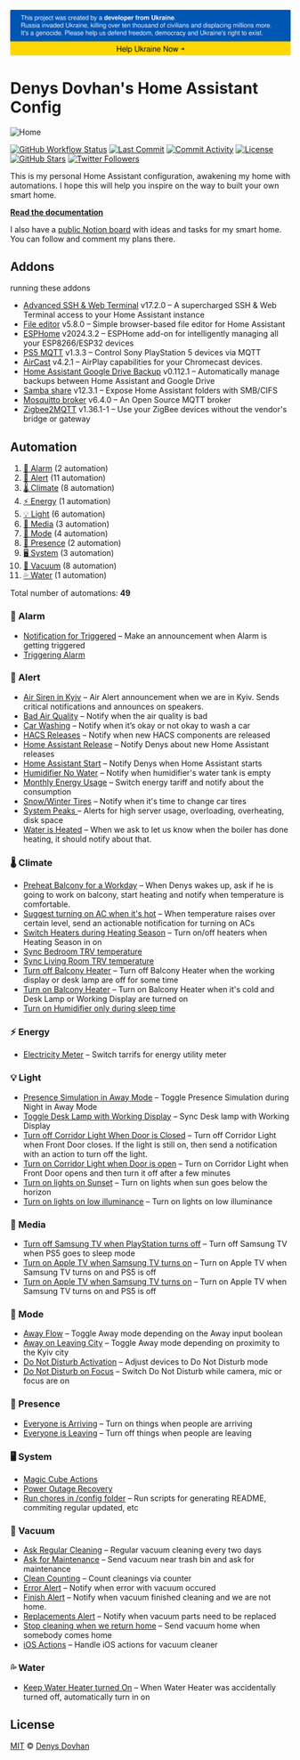 [![SWUbanner](https://raw.githubusercontent.com/vshymanskyy/StandWithUkraine/main/banner-direct-single.svg)](https://stand-with-ukraine.pp.ua/)

# Denys Dovhan's Home Assistant Config

![Home](https://user-images.githubusercontent.com/3459374/152371766-1d2a1e17-34d3-4fe6-9e6d-aded02f14de1.png)

[![GitHub Workflow Status][github-img]][github-url]
[![Last Commit][last-commit-img]][github-url]
[![Commit Activity][commit-activity-img]][github-url]
[![License][license-img]][license-url]
[![GitHub Stars][stars-img]][github-url]
[![Twitter Followers][twitter-img]][twitter-url]

This is my personal Home Assistant configuration, awakening my home with automations. I hope this will help you inspire on the way to built your own smart home.

[**Read the documentation**](https://denysdovhan.com/smart-home)

I also have a [public Notion board](https://www.notion.so/denysdovhan/f09ea06da5db4cfa84d3ca50417b93b2?v=5fccab53c2fd4ac188ee0b92c2ca1cb9) with ideas and tasks for my smart home. You can follow and comment my plans there.

## Addons

running these addons

<!-- start-addons -->

- [Advanced SSH & Web Terminal](https://github.com/hassio-addons/addon-ssh) v17.2.0 – A supercharged SSH & Web Terminal access to your Home Assistant instance
- [File editor](https://github.com/home-assistant/addons/tree/master/configurator) v5.8.0 – Simple browser-based file editor for Home Assistant
- [ESPHome](https://esphome.io/) v2024.3.2 – ESPHome add-on for intelligently managing all your ESP8266/ESP32 devices
- [PS5 MQTT](https://github.com/FunkeyFlo/ps5-mqtt/tree/main/add-ons/ps5-mqtt) v1.3.3 – Control Sony PlayStation 5 devices via MQTT
- [AirCast](https://github.com/hassio-addons/addon-aircast) v4.2.1 – AirPlay capabilities for your Chromecast devices.
- [Home Assistant Google Drive Backup](https://github.com/sabeechen/hassio-google-drive-backup) v0.112.1 – Automatically manage backups between Home Assistant and Google Drive
- [Samba share](https://github.com/home-assistant/addons/tree/master/samba) v12.3.1 – Expose Home Assistant folders with SMB/CIFS
- [Mosquitto broker](https://github.com/home-assistant/addons/tree/master/mosquitto) v6.4.0 – An Open Source MQTT broker
- [Zigbee2MQTT](https://github.com/zigbee2mqtt/hassio-zigbee2mqtt/tree/master/zigbee2mqtt) v1.36.1-1 – Use your ZigBee devices without the vendor's bridge or gateway
<!-- end-addons -->

## Automation

<!-- start-automations -->

1. [🚨 Alarm](#-alarm) (2 automation)
1. [🔔 Alert](#-alert) (11 automation)
1. [🌡️ Climate](#-climate) (8 automation)
1. [⚡️ Energy](#-energy) (1 automation)
1. [💡 Light](#-light) (6 automation)
1. [🎵 Media](#-media) (3 automation)
1. [🚦 Mode](#-mode) (4 automation)
1. [🔘 Presence](#-presence) (2 automation)
1. [🖥️ System](#-system) (3 automation)
1. [🧹 Vacuum](#-vacuum) (8 automation)
1. [💦 Water](#-water) (1 automation)

Total number of automations: **49**️

### 🚨 Alarm

- [Notification for Triggered](https://github.com/denysdovhan/home-assistant-config/blob/525e83c111a9fdd360b0cd4b99b0cdfd517509e6/automations.yaml#L75) – Make an announcement when Alarm is getting triggered
- [Triggering Alarm](https://github.com/denysdovhan/home-assistant-config/blob/525e83c111a9fdd360b0cd4b99b0cdfd517509e6/automations.yaml#L52)

### 🔔 Alert

- [Air Siren in Kyiv](https://github.com/denysdovhan/home-assistant-config/blob/525e83c111a9fdd360b0cd4b99b0cdfd517509e6/automations.yaml#L1) – Air Alert announcement when we are in Kyiv. Sends critical notifications and announces on speakers.
- [Bad Air Quality](https://github.com/denysdovhan/home-assistant-config/blob/525e83c111a9fdd360b0cd4b99b0cdfd517509e6/automations.yaml#L401) – Notify when the air quality is bad
- [Car Washing](https://github.com/denysdovhan/home-assistant-config/blob/525e83c111a9fdd360b0cd4b99b0cdfd517509e6/automations.yaml#L516) – Notify when it’s okay or not okay to wash a car
- [HACS Releases](https://github.com/denysdovhan/home-assistant-config/blob/525e83c111a9fdd360b0cd4b99b0cdfd517509e6/automations.yaml#L271) – Notify when new HACS components are released
- [Home Assistant Release](https://github.com/denysdovhan/home-assistant-config/blob/525e83c111a9fdd360b0cd4b99b0cdfd517509e6/automations.yaml#L240) – Notify Denys about new Home Assistant releases
- [Home Assistant Start](https://github.com/denysdovhan/home-assistant-config/blob/525e83c111a9fdd360b0cd4b99b0cdfd517509e6/automations.yaml#L308) – Notify Denys when Home Assistant starts
- [Humidifier No Water](https://github.com/denysdovhan/home-assistant-config/blob/525e83c111a9fdd360b0cd4b99b0cdfd517509e6/automations.yaml#L490) – Notify when humidifier's water tank is empty
- [Monthly Energy Usage](https://github.com/denysdovhan/home-assistant-config/blob/525e83c111a9fdd360b0cd4b99b0cdfd517509e6/automations.yaml#L639) – Switch energy tariff and notify about the consumption
- [Snow/Winter Tires](https://github.com/denysdovhan/home-assistant-config/blob/525e83c111a9fdd360b0cd4b99b0cdfd517509e6/automations.yaml#L566) – Notify when it's time to change car tires
- [System Peaks ](https://github.com/denysdovhan/home-assistant-config/blob/525e83c111a9fdd360b0cd4b99b0cdfd517509e6/automations.yaml#L328) – Alerts for high server usage, overloading, overheating, disk space
- [Water is Heated](https://github.com/denysdovhan/home-assistant-config/blob/525e83c111a9fdd360b0cd4b99b0cdfd517509e6/automations.yaml#L1853) – When we ask to let us know when the boiler has done heating, it should notify about that.

### 🌡️ Climate

- [Preheat Balcony for a Workday](https://github.com/denysdovhan/home-assistant-config/blob/525e83c111a9fdd360b0cd4b99b0cdfd517509e6/automations.yaml#L933) – When Denys wakes up, ask if he is going to work on balcony, start heating and notify when temperature is comfortable.
- [Suggest turning on AC when it's hot](https://github.com/denysdovhan/home-assistant-config/blob/525e83c111a9fdd360b0cd4b99b0cdfd517509e6/automations.yaml#LNone) – When temperature raises over certain level, send an actionable notification for turning on ACs
- [Switch Heaters during Heating Season](https://github.com/denysdovhan/home-assistant-config/blob/525e83c111a9fdd360b0cd4b99b0cdfd517509e6/automations.yaml#L768) – Turn on/off heaters when Heating Season in on
- [Sync Bedroom TRV temperature](https://github.com/denysdovhan/home-assistant-config/blob/525e83c111a9fdd360b0cd4b99b0cdfd517509e6/automations.yaml#L759)
- [Sync Living Room TRV temperature](https://github.com/denysdovhan/home-assistant-config/blob/525e83c111a9fdd360b0cd4b99b0cdfd517509e6/automations.yaml#L750)
- [Turn off Balcony Heater](https://github.com/denysdovhan/home-assistant-config/blob/525e83c111a9fdd360b0cd4b99b0cdfd517509e6/automations.yaml#L881) – Turn off Balcony Heater when the working display or desk lamp are off for some time
- [Turn on Balcony Heater](https://github.com/denysdovhan/home-assistant-config/blob/525e83c111a9fdd360b0cd4b99b0cdfd517509e6/automations.yaml#L841) – Turn on Balcony Heater when it's cold and Desk Lamp or Working Display are turned on
- [Turn on Humidifier only during sleep time](https://github.com/denysdovhan/home-assistant-config/blob/525e83c111a9fdd360b0cd4b99b0cdfd517509e6/automations.yaml#L1979)

### ⚡️ Energy

- [Electricity Meter](https://github.com/denysdovhan/home-assistant-config/blob/525e83c111a9fdd360b0cd4b99b0cdfd517509e6/automations.yaml#L679) – Switch tarrifs for energy utility meter

### 💡 Light

- [Presence Simulation in Away Mode](https://github.com/denysdovhan/home-assistant-config/blob/525e83c111a9fdd360b0cd4b99b0cdfd517509e6/automations.yaml#L1319) – Toggle Presence Simulation during Night in Away Mode
- [Toggle Desk Lamp with Working Display](https://github.com/denysdovhan/home-assistant-config/blob/525e83c111a9fdd360b0cd4b99b0cdfd517509e6/automations.yaml#L1234) – Sync Desk lamp with Working Display
- [Turn off Corridor Light When Door is Closed](https://github.com/denysdovhan/home-assistant-config/blob/525e83c111a9fdd360b0cd4b99b0cdfd517509e6/automations.yaml#L1158) – Turn off Corridor Light when Front Door closes. If the light is still on, then send a notification with an action to turn off the light.
- [Turn on Corridor Light when Door is open](https://github.com/denysdovhan/home-assistant-config/blob/525e83c111a9fdd360b0cd4b99b0cdfd517509e6/automations.yaml#L1135) – Turn on Corridor Light when Front Door opens and then turn it off after a few minutes
- [Turn on lights on Sunset](https://github.com/denysdovhan/home-assistant-config/blob/525e83c111a9fdd360b0cd4b99b0cdfd517509e6/automations.yaml#L1027) – Turn on lights when sun goes below the horizon
- [Turn on lights on low illuminance](https://github.com/denysdovhan/home-assistant-config/blob/525e83c111a9fdd360b0cd4b99b0cdfd517509e6/automations.yaml#L1076) – Turn on lights on low illuminance

### 🎵 Media

- [Turn off Samsung TV when PlayStation turns off](https://github.com/denysdovhan/home-assistant-config/blob/525e83c111a9fdd360b0cd4b99b0cdfd517509e6/automations.yaml#L95) – Turn off Samsung TV when PS5 goes to sleep mode
- [Turn on Apple TV when Samsung TV turns on](https://github.com/denysdovhan/home-assistant-config/blob/525e83c111a9fdd360b0cd4b99b0cdfd517509e6/automations.yaml#L2148) – Turn on Apple TV when Samsung TV turns on and PS5 is off
- [Turn on Apple TV when Samsung TV turns on](https://github.com/denysdovhan/home-assistant-config/blob/525e83c111a9fdd360b0cd4b99b0cdfd517509e6/automations.yaml#L2148) – Turn on Apple TV when Samsung TV turns on and PS5 is off

### 🚦 Mode

- [Away Flow](https://github.com/denysdovhan/home-assistant-config/blob/525e83c111a9fdd360b0cd4b99b0cdfd517509e6/automations.yaml#L1285) – Toggle Away mode depending on the Away input boolean
- [Away on Leaving City](https://github.com/denysdovhan/home-assistant-config/blob/525e83c111a9fdd360b0cd4b99b0cdfd517509e6/automations.yaml#L1295) – Toggle Away mode depending on proximity to the Kyiv city
- [Do Not Disturb Activation](https://github.com/denysdovhan/home-assistant-config/blob/525e83c111a9fdd360b0cd4b99b0cdfd517509e6/automations.yaml#L1250) – Adjust devices to Do Not Disturb mode
- [Do Not Disturb on Focus](https://github.com/denysdovhan/home-assistant-config/blob/525e83c111a9fdd360b0cd4b99b0cdfd517509e6/automations.yaml#L1267) – Switch Do Not Disturb while camera, mic or focus are on

### 🔘 Presence

- [Everyone is Arriving](https://github.com/denysdovhan/home-assistant-config/blob/525e83c111a9fdd360b0cd4b99b0cdfd517509e6/automations.yaml#L1347) – Turn on things when people are arriving
- [Everyone is Leaving](https://github.com/denysdovhan/home-assistant-config/blob/525e83c111a9fdd360b0cd4b99b0cdfd517509e6/automations.yaml#L1427) – Turn off things when people are leaving

### 🖥️ System

- [Magic Cube Actions](https://github.com/denysdovhan/home-assistant-config/blob/525e83c111a9fdd360b0cd4b99b0cdfd517509e6/automations.yaml#L118)
- [Power Outage Recovery](https://github.com/denysdovhan/home-assistant-config/blob/525e83c111a9fdd360b0cd4b99b0cdfd517509e6/automations.yaml#L1921)
- [Run chores in /config folder](https://github.com/denysdovhan/home-assistant-config/blob/525e83c111a9fdd360b0cd4b99b0cdfd517509e6/automations.yaml#L2219) – Run scripts for generating README, commiting regular updated, etc

### 🧹 Vacuum

- [Ask Regular Cleaning](https://github.com/denysdovhan/home-assistant-config/blob/525e83c111a9fdd360b0cd4b99b0cdfd517509e6/automations.yaml#L1499) – Regular vacuum cleaning every two days
- [Ask for Maintenance](https://github.com/denysdovhan/home-assistant-config/blob/525e83c111a9fdd360b0cd4b99b0cdfd517509e6/automations.yaml#L1638) – Send vacuum near trash bin and ask for maintenance
- [Clean Counting](https://github.com/denysdovhan/home-assistant-config/blob/525e83c111a9fdd360b0cd4b99b0cdfd517509e6/automations.yaml#L2202) – Count cleanings via counter
- [Error Alert](https://github.com/denysdovhan/home-assistant-config/blob/525e83c111a9fdd360b0cd4b99b0cdfd517509e6/automations.yaml#L1610) – Notify when error with vacuum occured
- [Finish Alert](https://github.com/denysdovhan/home-assistant-config/blob/525e83c111a9fdd360b0cd4b99b0cdfd517509e6/automations.yaml#L1577) – Notify when vacuum finished cleaning and we are not home.
- [Replacements Alert](https://github.com/denysdovhan/home-assistant-config/blob/525e83c111a9fdd360b0cd4b99b0cdfd517509e6/automations.yaml#L1702) – Notify when vacuum parts need to be replaced
- [Stop cleaning when we return home](https://github.com/denysdovhan/home-assistant-config/blob/525e83c111a9fdd360b0cd4b99b0cdfd517509e6/automations.yaml#L1559) – Send vacuum home when somebody comes home
- [iOS Actions](https://github.com/denysdovhan/home-assistant-config/blob/525e83c111a9fdd360b0cd4b99b0cdfd517509e6/automations.yaml#L1782) – Handle iOS actions for vacuum cleaner

### 💦 Water

- [Keep Water Heater turned On](https://github.com/denysdovhan/home-assistant-config/blob/525e83c111a9fdd360b0cd4b99b0cdfd517509e6/automations.yaml#L2175) – When Water Heater was accidentally turned off, automatically turn in on
<!-- end-automations -->

## License

[MIT][license-url] © [Denys Dovhan][denysdovhan]

<!-- References -->

[github-url]: https://github.com/denysdovhan/home-assistant-config
[github-img]: https://img.shields.io/github/actions/workflow/status/denysdovhan/home-assistant-config/homeassistant.yml?style=flat-square
[last-commit-img]: https://img.shields.io/github/last-commit/denysdovhan/home-assistant-config?style=flat-square
[commit-activity-img]: https://img.shields.io/github/commit-activity/m/denysdovhan/home-assistant-config?style=flat-square
[license-url]: https://github.com/denysdovhan/home-assistant-config/blob/master/LICENSE
[license-img]: https://img.shields.io/github/license/denysdovhan/home-assistant-config?style=flat-square
[twitter-url]: https://twitter.com/denysdovhan
[twitter-img]: https://img.shields.io/twitter/follow/denysdovhan?label=Follow
[stars-img]: https://img.shields.io/github/stars/denysdovhan/home-assistant-config?style=social
[denysdovhan]: https://denysdovhan.com
